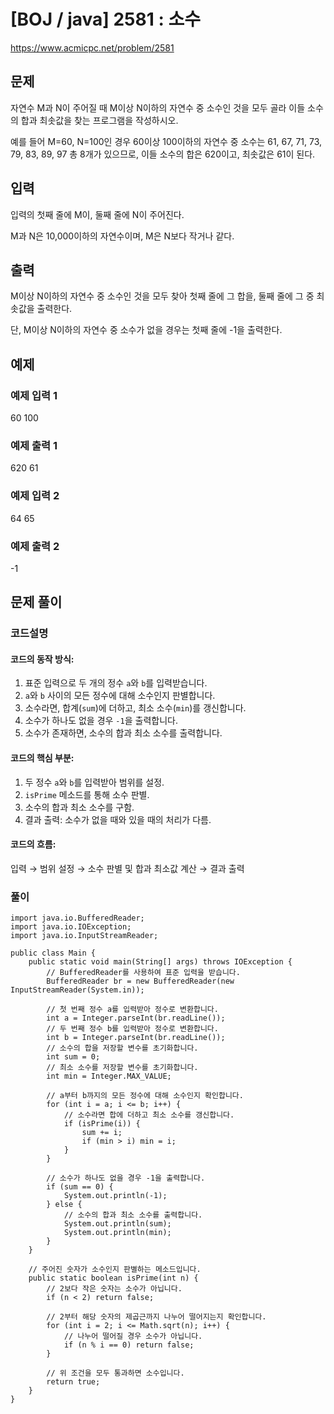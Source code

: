 





# [BOJ / java] 2581 : 소수 

https://www.acmicpc.net/problem/2581

## 문제
자연수 M과 N이 주어질 때 M이상 N이하의 자연수 중 소수인 것을 모두 골라 이들 소수의 합과 최솟값을 찾는 프로그램을 작성하시오.

예를 들어 M=60, N=100인 경우 60이상 100이하의 자연수 중 소수는 61, 67, 71, 73, 79, 83, 89, 97 총 8개가 있으므로, 이들 소수의 합은 620이고, 최솟값은 61이 된다.

## 입력
입력의 첫째 줄에 M이, 둘째 줄에 N이 주어진다.

M과 N은 10,000이하의 자연수이며, M은 N보다 작거나 같다.

## 출력
M이상 N이하의 자연수 중 소수인 것을 모두 찾아 첫째 줄에 그 합을, 둘째 줄에 그 중 최솟값을 출력한다. 

단, M이상 N이하의 자연수 중 소수가 없을 경우는 첫째 줄에 -1을 출력한다.

## 예제
### 예제 입력 1
60
100

### 예제 출력 1
620
61

### 예제 입력 2
64
65

### 예제 출력 2
-1

## 문제 풀이
### 코드설명
#### 코드의 동작 방식:

1. 표준 입력으로 두 개의 정수 `a`와 `b`를 입력받습니다.
2. `a`와 `b` 사이의 모든 정수에 대해 소수인지 판별합니다.
3. 소수라면, 합계(`sum`)에 더하고, 최소 소수(`min`)를 갱신합니다.
4. 소수가 하나도 없을 경우 `-1`을 출력합니다.
5. 소수가 존재하면, 소수의 합과 최소 소수를 출력합니다.

#### 코드의 핵심 부분:

1. 두 정수 `a`와 `b`를 입력받아 범위를 설정.
2. `isPrime` 메소드를 통해 소수 판별.
3. 소수의 합과 최소 소수를 구함.
4. 결과 출력: 소수가 없을 때와 있을 때의 처리가 다름.

#### 코드의 흐름:

입력 → 범위 설정 → 소수 판별 및 합과 최소값 계산 → 결과 출력

### 풀이

```
import java.io.BufferedReader;
import java.io.IOException;
import java.io.InputStreamReader;

public class Main {
    public static void main(String[] args) throws IOException {
        // BufferedReader를 사용하여 표준 입력을 받습니다.
        BufferedReader br = new BufferedReader(new InputStreamReader(System.in));

        // 첫 번째 정수 a를 입력받아 정수로 변환합니다.
        int a = Integer.parseInt(br.readLine());
        // 두 번째 정수 b를 입력받아 정수로 변환합니다.
        int b = Integer.parseInt(br.readLine());
        // 소수의 합을 저장할 변수를 초기화합니다.
        int sum = 0;
        // 최소 소수를 저장할 변수를 초기화합니다.
        int min = Integer.MAX_VALUE;

        // a부터 b까지의 모든 정수에 대해 소수인지 확인합니다.
        for (int i = a; i <= b; i++) {
            // 소수라면 합에 더하고 최소 소수를 갱신합니다.
            if (isPrime(i)) {
                sum += i;
                if (min > i) min = i;
            }
        }

        // 소수가 하나도 없을 경우 -1을 출력합니다.
        if (sum == 0) {
            System.out.println(-1);
        } else {
            // 소수의 합과 최소 소수를 출력합니다.
            System.out.println(sum);
            System.out.println(min);
        }
    }

    // 주어진 숫자가 소수인지 판별하는 메소드입니다.
    public static boolean isPrime(int n) {
        // 2보다 작은 숫자는 소수가 아닙니다.
        if (n < 2) return false;

        // 2부터 해당 숫자의 제곱근까지 나누어 떨어지는지 확인합니다.
        for (int i = 2; i <= Math.sqrt(n); i++) {
            // 나누어 떨어질 경우 소수가 아닙니다.
            if (n % i == 0) return false;
        }

        // 위 조건을 모두 통과하면 소수입니다.
        return true;
    }
}
```

